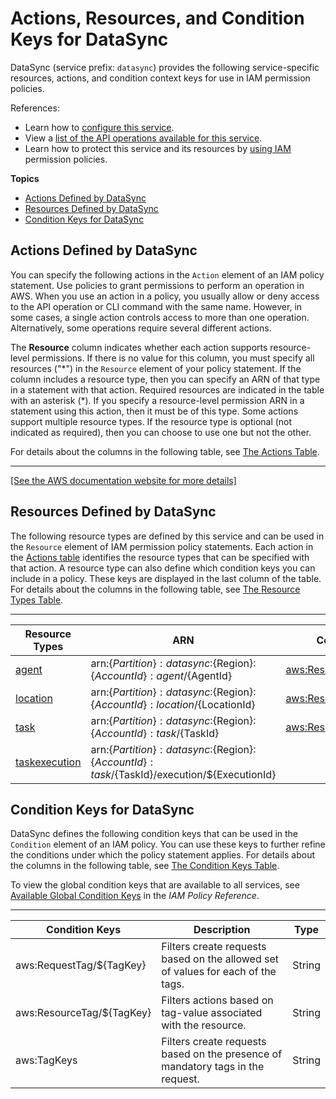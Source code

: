 # Actions, Resources, and Condition Keys for DataSync<a name="list_datasync"></a>

DataSync \(service prefix: `datasync`\) provides the following service\-specific resources, actions, and condition context keys for use in IAM permission policies\.

References:
+ Learn how to [configure this service](https://docs.aws.amazon.com/datasync/latest/userguide/)\.
+ View a [list of the API operations available for this service](https://docs.aws.amazon.com/datasync/latest/userguide/)\.
+ Learn how to protect this service and its resources by [using IAM](https://docs.aws.amazon.com/datasync/latest/userguide/iam.html) permission policies\.

**Topics**
+ [Actions Defined by DataSync](#datasync-actions-as-permissions)
+ [Resources Defined by DataSync](#datasync-resources-for-iam-policies)
+ [Condition Keys for DataSync](#datasync-policy-keys)

## Actions Defined by DataSync<a name="datasync-actions-as-permissions"></a>

You can specify the following actions in the `Action` element of an IAM policy statement\. Use policies to grant permissions to perform an operation in AWS\. When you use an action in a policy, you usually allow or deny access to the API operation or CLI command with the same name\. However, in some cases, a single action controls access to more than one operation\. Alternatively, some operations require several different actions\.

The **Resource** column indicates whether each action supports resource\-level permissions\. If there is no value for this column, you must specify all resources \("\*"\) in the `Resource` element of your policy statement\. If the column includes a resource type, then you can specify an ARN of that type in a statement with that action\. Required resources are indicated in the table with an asterisk \(\*\)\. If you specify a resource\-level permission ARN in a statement using this action, then it must be of this type\. Some actions support multiple resource types\. If the resource type is optional \(not indicated as required\), then you can choose to use one but not the other\.

For details about the columns in the following table, see [The Actions Table](reference_policies_actions-resources-contextkeys.md#actions_table)\.


****  
[\[See the AWS documentation website for more details\]](http://docs.aws.amazon.com/IAM/latest/UserGuide/list_datasync.html)

## Resources Defined by DataSync<a name="datasync-resources-for-iam-policies"></a>

The following resource types are defined by this service and can be used in the `Resource` element of IAM permission policy statements\. Each action in the [Actions table](#datasync-actions-as-permissions) identifies the resource types that can be specified with that action\. A resource type can also define which condition keys you can include in a policy\. These keys are displayed in the last column of the table\. For details about the columns in the following table, see [The Resource Types Table](reference_policies_actions-resources-contextkeys.md#resources_table)\.


****  

| Resource Types | ARN | Condition Keys | 
| --- | --- | --- | 
|   [ agent ](https://docs.aws.amazon.com/datasync/latest/userguide/agent.html)  |  arn:$\{Partition\}:datasync:$\{Region\}:$\{AccountId\}:agent/$\{AgentId\}  |   [ aws:ResourceTag/$\{TagKey\} ](#datasync-aws_ResourceTag___TagKey_)   | 
|   [ location ](https://docs.aws.amazon.com/datasync/latest/userguide/location.html)  |  arn:$\{Partition\}:datasync:$\{Region\}:$\{AccountId\}:location/$\{LocationId\}  |   [ aws:ResourceTag/$\{TagKey\} ](#datasync-aws_ResourceTag___TagKey_)   | 
|   [ task ](https://docs.aws.amazon.com/datasync/latest/userguide/task.html)  |  arn:$\{Partition\}:datasync:$\{Region\}:$\{AccountId\}:task/$\{TaskId\}  |   [ aws:ResourceTag/$\{TagKey\} ](#datasync-aws_ResourceTag___TagKey_)   | 
|   [ taskexecution ](https://docs.aws.amazon.com/datasync/latest/userguide/taskexecution.html)  |  arn:$\{Partition\}:datasync:$\{Region\}:$\{AccountId\}:task/$\{TaskId\}/execution/$\{ExecutionId\}  |  | 

## Condition Keys for DataSync<a name="datasync-policy-keys"></a>

DataSync defines the following condition keys that can be used in the `Condition` element of an IAM policy\. You can use these keys to further refine the conditions under which the policy statement applies\. For details about the columns in the following table, see [The Condition Keys Table](reference_policies_actions-resources-contextkeys.md#context_keys_table)\.

To view the global condition keys that are available to all services, see [Available Global Condition Keys](reference_policies_condition-keys.html#AvailableKeys) in the *IAM Policy Reference*\.


****  

| Condition Keys | Description | Type | 
| --- | --- | --- | 
|   aws:RequestTag/$\{TagKey\}  | Filters create requests based on the allowed set of values for each of the tags\. | String | 
|   aws:ResourceTag/$\{TagKey\}  | Filters actions based on tag\-value associated with the resource\. | String | 
|   aws:TagKeys  | Filters create requests based on the presence of mandatory tags in the request\. | String | 